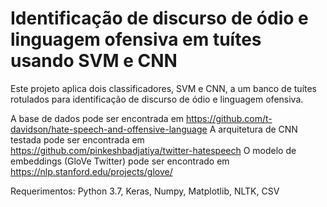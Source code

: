# Identificação de discurso de ódio e linguagem ofensiva em tuítes usando SVM e CNN
Este projeto aplica dois classificadores, SVM e CNN, a um banco de tuítes rotulados para identificação de discurso de ódio e linguagem ofensiva.

A base de dados pode ser encontrada em https://github.com/t-davidson/hate-speech-and-offensive-language
A arquitetura de CNN testada pode ser encontrada em https://github.com/pinkeshbadjatiya/twitter-hatespeech
O modelo de embeddings (GloVe Twitter) pode ser encontrado em https://nlp.stanford.edu/projects/glove/

Requerimentos: Python 3.7, Keras, Numpy, Matplotlib, NLTK, CSV
